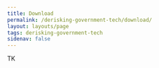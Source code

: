 ```yaml
---
title: Download
permalink: /derisking-government-tech/download/
layout: layouts/page
tags: derisking-government-tech
sidenav: false
---
```


TK
